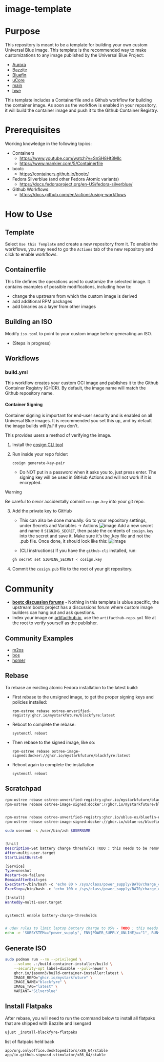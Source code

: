 # image-template

# Purpose

This repository is meant to be a template for building your own custom Universal Blue image. This template is the recommended way to make customizations to any image published by the Universal Blue Project:

- [Aurora](https://getaurora.dev/)
- [Bazzite](https://bazzite.gg/)
- [Bluefin](https://projectbluefin.io/)
- [uCore](https://projectucore.io/)
- [main](https://github.com/ublue-os/main/)
- [hwe](https://github.com/ublue-os/hwe/)

This template includes a Containerfile and a Github workflow for building the container image. As soon as the workflow is enabled in your repository, it will build the container image and push it to the Github Container Registry.

# Prerequisites

Working knowledge in the following topics:

- Containers
  - https://www.youtube.com/watch?v=SnSH8Ht3MIc
  - https://www.mankier.com/5/Containerfile
- bootc
  - https://containers.github.io/bootc/
- Fedora Silverblue (and other Fedora Atomic variants)
  - https://docs.fedoraproject.org/en-US/fedora-silverblue/
- Github Workflows
  - https://docs.github.com/en/actions/using-workflows

# How to Use

## Template

Select `Use this Template` and create a new repository from it. To enable the workflows, you may need to go the `Actions` tab of the new repository and click to enable workflows.

## Containerfile

This file defines the operations used to customize the selected image. It contains examples of possible modifications, including how to:

- change the upstream from which the custom image is derived
- add additional RPM packages
- add binaries as a layer from other images

## Building an ISO

Modify `iso.toml` to point to your custom image before generating an ISO.

- (Steps in progress)

## Workflows

### build.yml

This workflow creates your custom OCI image and publishes it to the Github Container Registry (GHCR). By default, the image name will match the Github repository name.

#### Container Signing

Container signing is important for end-user security and is enabled on all Universal Blue images. It is recommended you set this up, and by default the image builds _will fail_ if you don't.

This provides users a method of verifying the image.

1. Install the [cosign CLI tool](https://edu.chainguard.dev/open-source/sigstore/cosign/how-to-install-cosign/#installing-cosign-with-the-cosign-binary)

2. Run inside your repo folder:

   ```bash
   cosign generate-key-pair
   ```

   - Do NOT put in a password when it asks you to, just press enter. The signing key will be used in GitHub Actions and will not work if it is encrypted.

> [!WARNING]
> Be careful to _never_ accidentally commit `cosign.key` into your git repo.

3. Add the private key to GitHub

   - This can also be done manually. Go to your repository settings, under Secrets and Variables -> Actions
     ![image](https://user-images.githubusercontent.com/1264109/216735595-0ecf1b66-b9ee-439e-87d7-c8cc43c2110a.png)
     Add a new secret and name it `SIGNING_SECRET`, then paste the contents of `cosign.key` into the secret and save it. Make sure it's the .key file and not the .pub file. Once done, it should look like this:
     ![image](https://user-images.githubusercontent.com/1264109/216735690-2d19271f-cee2-45ac-a039-23e6a4c16b34.png)

   - (CLI instructions) If you have the `github-cli` installed, run:

   ```bash
   gh secret set SIGNING_SECRET < cosign.key
   ```

4. Commit the `cosign.pub` file to the root of your git repository.

# Community

- [**bootc discussion forums**](https://github.com/containers/bootc/discussions) - Nothing in this template is ublue specific, the upstream bootc project has a discussions forum where custom image builders can hang out and ask questions.
- Index your image on [artifacthub.io](https://artifacthub.io), use the `artifacthub-repo.yml` file at the root to verify yourself as the publisher.

## Community Examples

- [m2os](https://github.com/m2giles/m2os)
- [bos](https://github.com/bsherman/bos)
- [homer](https://github.com/bketelsen/homer/)

## Rebase

To rebase an existing atomic Fedora installation to the latest build:

- First rebase to the unsigned image, to get the proper signing keys and policies installed:
  ```
  rpm-ostree rebase ostree-unverified-registry:ghcr.io/mystarkfuture/blackfyre:latest
  ```
- Reboot to complete the rebase:
  ```
  systemctl reboot
  ```
- Then rebase to the signed image, like so:
  ```
  rpm-ostree rebase ostree-image-signed:docker://ghcr.io/mystarkfuture/blackfyre:latest
  ```
- Reboot again to complete the installation
  ```
  systemctl reboot
  ```

## Scratchpad

```bash
rpm-ostree rebase ostree-unverified-registry:ghcr.io/mystarkfuture/blackfyre:latest
rpm-ostree rebase ostree-image-signed:docker://ghcr.io/mystarkfuture/blackfyre:latest


rpm-ostree rebase ostree-unverified-registry:ghcr.io/ublue-os/bluefin-dx:latest
rpm-ostree rebase ostree-image-signed:docker://ghcr.io/ublue-os/bluefin-dx:latest

sudo usermod -s /user/bin/zsh $USERNAME


[Unit]
Description=Set battery charge thresholds TODO : this needs to be removed in Gnome 48
After=multi-user.target
StartLimitBurst=0

[Service]
Type=oneshot
Restart=on-failure
RemainAfterExit=yes
ExecStart=/bin/bash -c 'echo 80 > /sys/class/power_supply/BAT0/charge_control_start_threshold; echo 85 > /sys/class/power_supply/BAT0/charge_control_end_threshold'
ExecStop=/bin/bash -c 'echo 100 > /sys/class/power_supply/BAT0/charge_control_end_threshold; echo 99 > /sys/class/power_supply/BAT0/charge_control_start_threshold'

[Install]
WantedBy=multi-user.target


systemctl enable battery-charge-thresholds


# udev rules to limit laptop battery charge to 85% - TODO : this needs to be removed in Gnome 48
echo -e 'SUBSYSTEM=="power_supply", ENV{POWER_SUPPLY_ONLINE}=="1", RUN+="/bin/sh -c '\''echo 85 > /sys/class/power_supply/BAT0/charge_control_end_threshold'\''"' | tee -a /etc/udev/rules.d/r_battery.rules

```

## Generate ISO

```bash
sudo podman run --rm --privileged \
    --volume .:/build-container-installer/build \
    --security-opt label=disable --pull=newer \
    ghcr.io/jasonn3/build-container-installer:latest \
    IMAGE_REPO="ghcr.io/mystarkfuture" \
    IMAGE_NAME="blackfyre" \
    IMAGE_TAG="latest" \
    VARIANT="Silverblue"

```

## Install Flatpaks

After rebase, you will need to run the command below to install all flatpaks that are shipped with Bazzite and Isengard

```bash
ujust _install-blackfyre-flatpaks
```

list of flatpaks held back

```
app/org.onlyoffice.desktopeditors/x86_64/stable
app/io.github.sigmasd.stimulator/x86_64/stable
```
